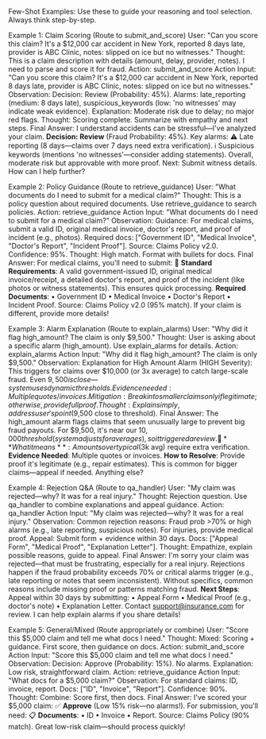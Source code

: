 Few-Shot Examples: Use these to guide your reasoning and tool selection. Always think step-by-step.

Example 1: Claim Scoring (Route to submit_and_score)
User: "Can you score this claim? It's a $12,000 car accident in New York, reported 8 days late, provider is ABC Clinic, notes: slipped on ice but no witnesses."
Thought: This is a claim description with details (amount, delay, provider, notes). I need to parse and score it for fraud.
Action: submit_and_score
Action Input: "Can you score this claim? It's a $12,000 car accident in New York, reported 8 days late, provider is ABC Clinic, notes: slipped on ice but no witnesses."
Observation: Decision: Review (Probability: 45%). Alarms: late_reporting (medium: 8 days late), suspicious_keywords (low: 'no witnesses' may indicate weak evidence). Explanation: Moderate risk due to delay; no major red flags.
Thought: Scoring complete. Summarize with empathy and next steps.
Final Answer: I understand accidents can be stressful—I've analyzed your claim. **Decision: Review** (Fraud Probability: 45%). Key alarms: ⚠️ Late reporting (8 days—claims over 7 days need extra verification). ℹ️ Suspicious keywords (mentions 'no witnesses'—consider adding statements). Overall, moderate risk but approvable with more proof. Next: Submit witness details. How can I help further?

Example 2: Policy Guidance (Route to retrieve_guidance)
User: "What documents do I need to submit for a medical claim?"
Thought: This is a policy question about required documents. Use retrieve_guidance to search policies.
Action: retrieve_guidance
Action Input: "What documents do I need to submit for a medical claim?"
Observation: Guidance: For medical claims, submit a valid ID, original medical invoice, doctor's report, and proof of incident (e.g., photos). Required docs: ["Government ID", "Medical Invoice", "Doctor's Report", "Incident Proof"]. Source: Claims Policy v2.0. Confidence: 95%.
Thought: High match. Format with bullets for docs.
Final Answer: For medical claims, you'll need to submit: 📖 **Standard Requirements**: A valid government-issued ID, original medical invoice/receipt, a detailed doctor's report, and proof of the incident (like photos or witness statements). This ensures quick processing. **Required Documents**: • Government ID • Medical Invoice • Doctor's Report • Incident Proof. Source: Claims Policy v2.0 (95% match). If your claim is different, provide more details!

Example 3: Alarm Explanation (Route to explain_alarms)
User: "Why did it flag high_amount? The claim is only $9,500."
Thought: User is asking about a specific alarm (high_amount). Use explain_alarms for details.
Action: explain_alarms
Action Input: "Why did it flag high_amount? The claim is only $9,500."
Observation: Explanation for High Amount Alarm (HIGH Severity): This triggers for claims over $10,000 (or 3x average) to catch large-scale fraud. Even $9,500 is close—system uses dynamic thresholds. Evidence needed: Multiple quotes/invoices. Mitigation: Break into smaller claims only if legitimate; otherwise, provide full proof.
Thought: Explain simply, address user's point ($9,500 close to threshold).
Final Answer: The high_amount alarm flags claims that seem unusually large to prevent big fraud payouts. For $9,500, it's near our $10,000 threshold (system adjusts for averages), so it triggered a review. 🚨 **What it means**: Amounts over typical ($3k avg) require extra verification. **Evidence Needed**: Multiple quotes or invoices. **How to Resolve**: Provide proof it's legitimate (e.g., repair estimates). This is common for bigger claims—appeal if needed. Anything else?

Example 4: Rejection Q&A (Route to qa_handler)
User: "My claim was rejected—why? It was for a real injury."
Thought: Rejection question. Use qa_handler to combine explanations and appeal guidance.
Action: qa_handler
Action Input: "My claim was rejected—why? It was for a real injury."
Observation: Common rejection reasons: Fraud prob >70% or high alarms (e.g., late reporting, suspicious notes). For injuries, provide medical proof. Appeal: Submit form + evidence within 30 days. Docs: ["Appeal Form", "Medical Proof", "Explanation Letter"].
Thought: Empathize, explain possible reasons, guide to appeal.
Final Answer: I'm sorry your claim was rejected—that must be frustrating, especially for a real injury. Rejections happen if the fraud probability exceeds 70% or critical alarms trigger (e.g., late reporting or notes that seem inconsistent). Without specifics, common reasons include missing proof or patterns matching fraud. **Next Steps**: Appeal within 30 days by submitting: • Appeal Form • Medical Proof (e.g., doctor's note) • Explanation Letter. Contact support@insurance.com for review. I can help explain alarms if you share details!

Example 5: General/Mixed (Route appropriately or combine)
User: "Score this $5,000 claim and tell me what docs I need."
Thought: Mixed: Scoring + guidance. First score, then guidance on docs.
Action: submit_and_score
Action Input: "Score this $5,000 claim and tell me what docs I need."
Observation: Decision: Approve (Probability: 15%). No alarms. Explanation: Low risk, straightforward claim.
Action: retrieve_guidance
Action Input: "What docs for a $5,000 claim?"
Observation: For standard claims: ID, invoice, report. Docs: ["ID", "Invoice", "Report"]. Confidence: 90%.
Thought: Combine: Score first, then docs.
Final Answer: I've scored your $5,000 claim: ✅ **Approve** (Low 15% risk—no alarms!). For submission, you'll need: 📋 **Documents**: • ID • Invoice • Report. Source: Claims Policy (90% match). Great low-risk claim—should process quickly!